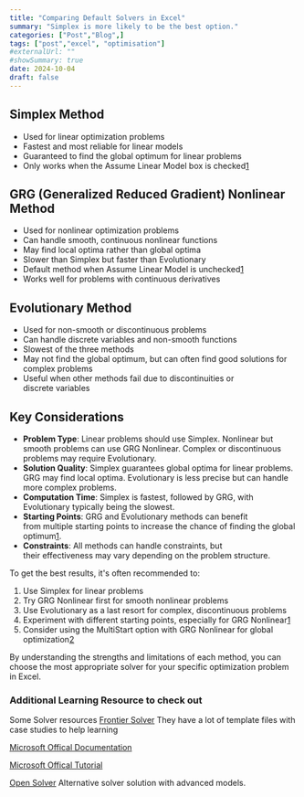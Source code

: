 ```yaml
---
title: "Comparing Default Solvers in Excel"
summary: "Simplex is more likely to be the best option."
categories: ["Post","Blog",]
tags: ["post","excel", "optimisation"]
#externalUrl: ""
#showSummary: true
date: 2024-10-04
draft: false
---
```


## **Simplex Method**

- Used for linear optimization problems
- Fastest and most reliable for linear models
- Guaranteed to find the global optimum for linear problems
- Only works when the Assume Linear Model box is checked[1](https://www.solver.com/standard-excel-solver-limitations-nonlinear-optimization)

## **GRG (Generalized Reduced Gradient) Nonlinear Method**

- Used for nonlinear optimization problems
- Can handle smooth, continuous nonlinear functions
- May find local optima rather than global optima
- Slower than Simplex but faster than Evolutionary
- Default method when Assume Linear Model is unchecked[1](https://www.solver.com/standard-excel-solver-limitations-nonlinear-optimization)
- Works well for problems with continuous derivatives

## **Evolutionary Method**

- Used for non-smooth or discontinuous problems
- Can handle discrete variables and non-smooth functions
- Slowest of the three methods
- May not find the global optimum, but can often find good solutions for complex problems
- Useful when other methods fail due to discontinuities or discrete variables

## **Key Considerations**

- **Problem Type**: Linear problems should use Simplex. Nonlinear but smooth problems can use GRG Nonlinear. Complex or discontinuous problems may require Evolutionary.
- **Solution Quality**: Simplex guarantees global optima for linear problems. GRG may find local optima. Evolutionary is less precise but can handle more complex problems.
- **Computation Time**: Simplex is fastest, followed by GRG, with Evolutionary typically being the slowest.
- **Starting Points**: GRG and Evolutionary methods can benefit from multiple starting points to increase the chance of finding the global optimum[1](https://www.solver.com/standard-excel-solver-limitations-nonlinear-optimization).
- **Constraints**: All methods can handle constraints, but their effectiveness may vary depending on the problem structure.

To get the best results, it's often recommended to:

1. Use Simplex for linear problems
2. Try GRG Nonlinear first for smooth nonlinear problems
3. Use Evolutionary as a last resort for complex, discontinuous problems
4. Experiment with different starting points, especially for GRG Nonlinear[1](https://www.solver.com/standard-excel-solver-limitations-nonlinear-optimization)
5. Consider using the MultiStart option with GRG Nonlinear for global optimization[2](https://www.solver.com/excel-solver-change-options-grg-nonlinear-solving-method)

By understanding the strengths and limitations of each method, you can choose the most appropriate solver for your specific optimization problem in Excel.

### Additional Learning Resource to check out

Some Solver resources
[Frontier Solver](https://www.solver.com/solver-tutorial-using-solver) 
They have a lot of template files with case studies to help learning

[Microsoft Offical Documentation](https://support.microsoft.com/en-gb/office/load-the-solver-add-in-in-excel-612926fc-d53b-46b4-872c-e24772f078ca)

[Microsoft Offical Tutorial](https://support.microsoft.com/en-gb/office/define-and-solve-a-problem-by-using-solver-5d1a388f-079d-43ac-a7eb-f63e45925040)

[Open Solver](https://opensolver.org/)
Alternative solver solution with advanced models.


